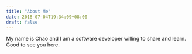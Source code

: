```yaml
---
title: "About Me"
date: 2018-07-04T19:34:09+08:00
draft: false
---
```

My name is Chao and I am a software developer willing to share and learn.
Good to see you here.

